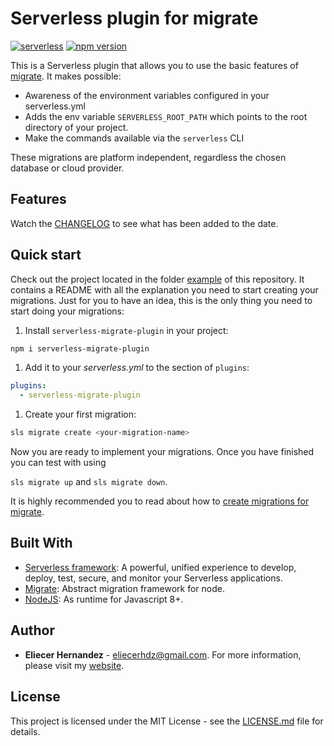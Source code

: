 
Serverless plugin for migrate
==============================
[![serverless](http://public.serverless.com/badges/v3.svg)](http://www.serverless.com)
[![npm version](https://badge.fury.io/js/serverless-migrate-plugin.svg)](https://badge.fury.io/js/serverless-migrate-plugin)

This is a Serverless plugin that allows you to use the basic features of [migrate][migrate-npm]. It makes possible:

* Awareness of the environment variables configured in your serverless.yml
* Adds the env variable `SERVERLESS_ROOT_PATH` which points to the root directory of your project.
* Make the commands available via the `serverless` CLI

These migrations are platform independent, regardless the chosen database or cloud provider.

## Features
Watch the [CHANGELOG](./CHANGELOG.md) to see what has been added to the date.

## Quick start
Check out the project located in the folder [example](example) of this repository. It contains a 
README with all the explanation you need to start creating your migrations. 
Just for you to have an idea, this is the only thing you need to start doing your migrations:

1. Install `serverless-migrate-plugin` in your project:
```bash
npm i serverless-migrate-plugin
```

1. Add it to your _serverless.yml_ to the section of `plugins`:
```yaml
plugins: 
  - serverless-migrate-plugin
```

1. Create your first migration:
```bash
sls migrate create <your-migration-name>
```

Now you are ready to implement your migrations. Once you have finished you can test with using

`sls migrate up` and `sls migrate down`.

It is highly recommended you to read about how to 
[create migrations for migrate](https://github.com/tj/node-migrate#creating-migrations).

## Built With
* [Serverless framework](https://serverless.com/): A powerful, unified experience to develop, deploy, 
test, secure, and monitor your Serverless applications.
* [Migrate](https://github.com/tj/node-migrate): Abstract migration framework for node.
* [NodeJS](https://nodejs.org/): As runtime for Javascript 8+.
                                                 

## Author
* **Eliecer Hernandez** - [eliecerhdz@gmail.com](mailto:eliecerhdz@gmail.com). 
For more information, please visit my [website](http://eliux.github.io).

## License
This project is licensed under the MIT License - see the [LICENSE.md](LICENSE.md) file for details.

[migrate-npm]: https://www.npmjs.com/package/migrate